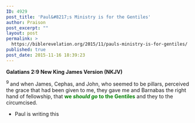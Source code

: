 ```yaml
---
ID: 4929
post_title: 'Paul&#8217;s Ministry is for the Gentiles'
author: Praison
post_excerpt: ""
layout: post
permalink: >
  https://biblerevelation.org/2015/11/pauls-ministry-is-for-gentiles/
published: true
post_date: 2015-11-16 18:39:23
---
```

<strong><span class="passage-display-bcv">Galatians 2:9
</span><span class="passage-display-version">New King James Version (NKJV)</span></strong>

<span id="en-NKJV-29091" class="text Gal-2-9"><sup class="versenum">9 </sup>and when James, Cephas, and John, who seemed to be pillars, perceived the grace that had been given to me, they gave me and Barnabas the right hand of fellowship, that <span style="color: #008000;"><strong>we <i>should go</i> to the Gentiles</strong></span> and they to the circumcised.</span>
<ul>
	<li>Paul is writing this</li>
</ul>